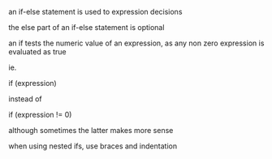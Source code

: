 an if-else statement is used to expression decisions

the else part of an if-else statement is optional

an if tests the numeric value of an expression, as any non zero expression is evaluated as true

ie.

if (expression)

instead of 

if (expression != 0)

although sometimes the latter makes more sense

when using nested ifs, use braces and indentation

